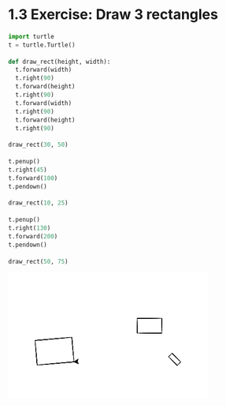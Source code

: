 # 1.3 Exercise: Draw 3 rectangles

```python
import turtle
t = turtle.Turtle()

def draw_rect(height, width):
  t.forward(width)
  t.right(90)
  t.forward(height)
  t.right(90)
  t.forward(width)
  t.right(90)
  t.forward(height)
  t.right(90)

draw_rect(30, 50)

t.penup()
t.right(45)
t.forward(100)
t.pendown()

draw_rect(10, 25)

t.penup()
t.right(130)
t.forward(200)
t.pendown()

draw_rect(50, 75)
```

![3 Rectangles](1.3-rects.png?raw=true "3 rectangles")
